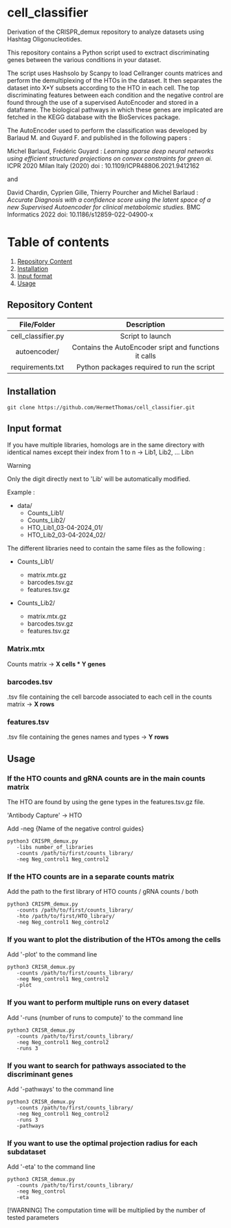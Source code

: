# cell_classifier
Derivation of the CRISPR_demux repository to analyze datasets using Hashtag Oligonucleotides.

This repository contains a Python script used to exctract discriminating genes between the various conditions in your dataset.

The script uses Hashsolo by Scanpy to load Cellranger counts matrices and perform the demultiplexing of the HTOs in the dataset.
It then separates the dataset into X*Y subsets according to the HTO in each cell.
The top discriminating features between each condition and the negative control are found through the use of a supervised AutoEncoder and stored in a dataframe. The biological pathways in which these genes are implicated are fetched in the KEGG database with the BioServices package.

The AutoEncoder used to perform the classification was developed by Barlaud M. and Guyard F. and published in the following papers :

Michel Barlaud, Frédéric Guyard : *Learning sparse deep neural networks using efficient structured projections on convex constraints for green ai.* ICPR 2020 Milan Italy (2020) doi : 10.1109/ICPR48806.2021.9412162

and 

David Chardin, Cyprien Gille, Thierry Pourcher and Michel Barlaud : *Accurate Diagnosis with a confidence score using the latent space of a new Supervised Autoencoder for clinical metabolomic studies.* BMC Informatics 2022 doi: 10.1186/s12859-022-04900-x

# Table of contents 

1. [Repository Content](repository-content)
2. [Installation](#installation)
3. [Input format](#input-format)
4. [Usage](#usage)


## **Repository Content**
|File/Folder|Description|
|:-:|:-:|
|cell_classifier.py|Script to launch|
|autoencoder/|Contains the AutoEncoder sript and functions it calls|
|requirements.txt|Python packages required to run the script|

## **Installation**

```{bash}
git clone https://github.com/HermetThomas/cell_classifier.git
```

## **Input format**

If you have multiple libraries, homologs are in the same directory with identical names except their index from 1 to n &rarr; Lib1, Lib2, ... Libn

> [!WARNING]
> Only the digit directly next to 'Lib' will be automatically modified.

Example :
* data/
   * Counts_Lib1/
   * Counts_Lib2/
   * HTO_Lib1_03-04-2024_01/
   * HTO_Lib2_03-04-2024_02/

The different libraries need to contain the same files as the following :

* Counts_Lib1/
   * matrix.mtx.gz  
   * barcodes.tsv.gz
   * features.tsv.gz

* Counts_Lib2/
   * matrix.mtx.gz  
   * barcodes.tsv.gz
   * features.tsv.gz


### **Matrix.mtx**

Counts matrix &rarr; **X cells * Y genes**

### **barcodes.tsv**

.tsv file containing the cell barcode associated to each cell in the counts matrix
&rarr; **X rows**

### **features.tsv**

.tsv file containing the genes names and types &rarr; **Y rows**

## **Usage**



### **If the HTO counts and gRNA counts are in the main counts matrix**

The HTO are found by using the gene types in the features.tsv.gz file.

'Antibody Capture' &rarr; HTO 

Add -neg {Name of the negative control guides}

```{bash}
python3 CRISPR_demux.py 
   -libs number_of_libraries
   -counts /path/to/first/counts_library/
   -neg Neg_control1 Neg_control2
```

### **If the HTO counts are in a separate counts matrix**

Add the path to the first library of HTO counts / gRNA counts / both

```{bash}
python3 CRISPR_demux.py 
   -counts /path/to/first/counts_library/
   -hto /path/to/first/HTO_library/
   -neg Neg_control1 Neg_control2
```

### **If you want to plot the distribution of the HTOs among the cells**

Add '-plot' to the command line

```{bash}
python3 CRISR_demux.py
   -counts /path/to/first/counts_library/
   -neg Neg_control1 Neg_control2
   -plot
```


### **If you want to perform multiple runs on every dataset**

Add '-runs {number of runs to compute}' to the command line

```{bash}
python3 CRISR_demux.py
   -counts /path/to/first/counts_library/
   -neg Neg_control1 Neg_control2
   -runs 3
```

### **If you want to search for  pathways associated to the discriminant genes**

Add '-pathways' to the command line

```{bash}
python3 CRISR_demux.py
   -counts /path/to/first/counts_library/
   -neg Neg_control1 Neg_control2
   -runs 3
   -pathways
```

### **If you want to use the optimal projection radius for each subdataset**

Add '-eta' to the command line

```{bash}
python3 CRISR_demux.py
   -counts /path/to/first/counts_library/
   -neg Neg_control
   -eta
```

[!WARNING] The computation time will be multiplied by the number of tested parameters
